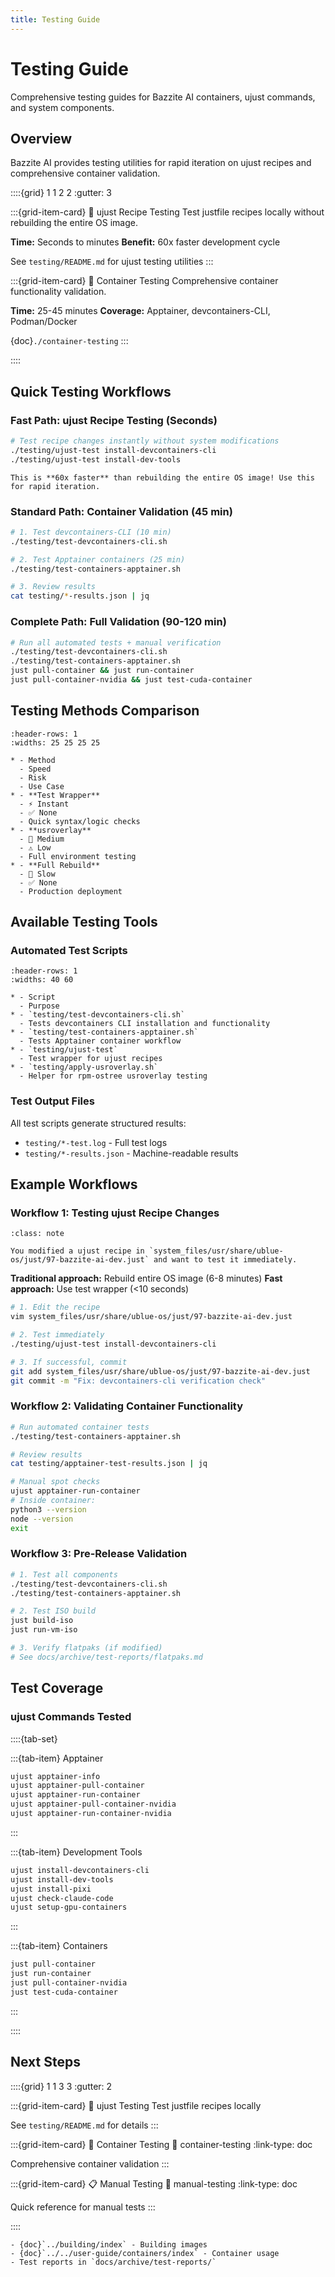 ```yaml
---
title: Testing Guide
---
```


# Testing Guide

Comprehensive testing guides for Bazzite AI containers, ujust commands, and system components.

## Overview

Bazzite AI provides testing utilities for rapid iteration on ujust recipes and comprehensive container validation.

::::{grid} 1 1 2 2
:gutter: 3

:::{grid-item-card} 🧪 ujust Recipe Testing
Test justfile recipes locally without rebuilding the entire OS image.

**Time:** Seconds to minutes
**Benefit:** 60x faster development cycle

See `testing/README.md` for ujust testing utilities
:::

:::{grid-item-card} 🐳 Container Testing
Comprehensive container functionality validation.

**Time:** 25-45 minutes
**Coverage:** Apptainer, devcontainers-CLI, Podman/Docker

{doc}`./container-testing`
:::

::::

## Quick Testing Workflows

### Fast Path: ujust Recipe Testing (Seconds)

```bash
# Test recipe changes instantly without system modifications
./testing/ujust-test install-devcontainers-cli
./testing/ujust-test install-dev-tools
```

```{tip}
This is **60x faster** than rebuilding the entire OS image! Use this for rapid iteration.
```

### Standard Path: Container Validation (45 min)

```bash
# 1. Test devcontainers-CLI (10 min)
./testing/test-devcontainers-cli.sh

# 2. Test Apptainer containers (25 min)
./testing/test-containers-apptainer.sh

# 3. Review results
cat testing/*-results.json | jq
```

### Complete Path: Full Validation (90-120 min)

```bash
# Run all automated tests + manual verification
./testing/test-devcontainers-cli.sh
./testing/test-containers-apptainer.sh
just pull-container && just run-container
just pull-container-nvidia && just test-cuda-container
```

## Testing Methods Comparison

```{list-table}
:header-rows: 1
:widths: 25 25 25 25

* - Method
  - Speed
  - Risk
  - Use Case
* - **Test Wrapper**
  - ⚡ Instant
  - ✅ None
  - Quick syntax/logic checks
* - **usroverlay**
  - 🐢 Medium
  - ⚠️ Low
  - Full environment testing
* - **Full Rebuild**
  - 🐌 Slow
  - ✅ None
  - Production deployment
```

## Available Testing Tools

### Automated Test Scripts

```{list-table}
:header-rows: 1
:widths: 40 60

* - Script
  - Purpose
* - `testing/test-devcontainers-cli.sh`
  - Tests devcontainers CLI installation and functionality
* - `testing/test-containers-apptainer.sh`
  - Tests Apptainer container workflow
* - `testing/ujust-test`
  - Test wrapper for ujust recipes
* - `testing/apply-usroverlay.sh`
  - Helper for rpm-ostree usroverlay testing
```

### Test Output Files

All test scripts generate structured results:

- `testing/*-test.log` - Full test logs
- `testing/*-results.json` - Machine-readable results

## Example Workflows

### Workflow 1: Testing ujust Recipe Changes

```{admonition} Problem
:class: note

You modified a ujust recipe in `system_files/usr/share/ublue-os/just/97-bazzite-ai-dev.just` and want to test it immediately.
```

**Traditional approach:** Rebuild entire OS image (6-8 minutes)
**Fast approach:** Use test wrapper (<10 seconds)

```bash
# 1. Edit the recipe
vim system_files/usr/share/ublue-os/just/97-bazzite-ai-dev.just

# 2. Test immediately
./testing/ujust-test install-devcontainers-cli

# 3. If successful, commit
git add system_files/usr/share/ublue-os/just/97-bazzite-ai-dev.just
git commit -m "Fix: devcontainers-cli verification check"
```

### Workflow 2: Validating Container Functionality

```bash
# Run automated container tests
./testing/test-containers-apptainer.sh

# Review results
cat testing/apptainer-test-results.json | jq

# Manual spot checks
ujust apptainer-run-container
# Inside container:
python3 --version
node --version
exit
```

### Workflow 3: Pre-Release Validation

```bash
# 1. Test all components
./testing/test-devcontainers-cli.sh
./testing/test-containers-apptainer.sh

# 2. Test ISO build
just build-iso
just run-vm-iso

# 3. Verify flatpaks (if modified)
# See docs/archive/test-reports/flatpaks.md
```

## Test Coverage

### ujust Commands Tested

::::{tab-set}

:::{tab-item} Apptainer
```bash
ujust apptainer-info
ujust apptainer-pull-container
ujust apptainer-run-container
ujust apptainer-pull-container-nvidia
ujust apptainer-run-container-nvidia
```
:::

:::{tab-item} Development Tools
```bash
ujust install-devcontainers-cli
ujust install-dev-tools
ujust install-pixi
ujust check-claude-code
ujust setup-gpu-containers
```
:::

:::{tab-item} Containers
```bash
just pull-container
just run-container
just pull-container-nvidia
just test-cuda-container
```
:::

::::

## Next Steps

::::{grid} 1 1 3 3
:gutter: 2

:::{grid-item-card} 🧪 ujust Testing
Test justfile recipes locally

See `testing/README.md` for details
:::

:::{grid-item-card} 🐳 Container Testing
:link: container-testing
:link-type: doc

Comprehensive container validation
:::

:::{grid-item-card} 📋 Manual Testing
:link: manual-testing
:link-type: doc

Quick reference for manual tests
:::

::::

```{seealso}
- {doc}`../building/index` - Building images
- {doc}`../../user-guide/containers/index` - Container usage
- Test reports in `docs/archive/test-reports/`
```
